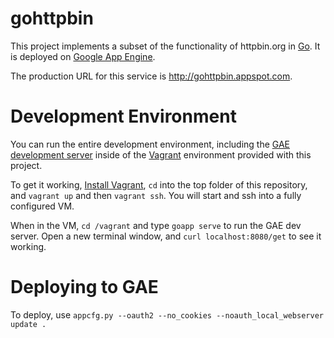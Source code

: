 # gohttpbin
This project implements a subset of the functionality of httpbin.org in
[Go](golang.org). It is deployed on
[Google App Engine](https://developers.google.com/appengine/).

The production URL for this service is http://gohttpbin.appspot.com.

# Development Environment
You can run the entire development environment, including the
[GAE development server](https://developers.google.com/appengine/docs/go/gettingstarted/devenvironment)
inside of the [Vagrant](http://vagrantup.com) environment provided with this
project.

To get it working,
[Install Vagrant](http://docs.vagrantup.com/v2/installation/index.html),
`cd` into the top folder of this repository, and `vagrant up` and then
`vagrant ssh`. You will start and ssh into a fully configured VM.

When in the VM, `cd /vagrant` and type `goapp serve` to run the GAE dev server.
Open a new terminal window, and `curl localhost:8080/get` to see it working.

# Deploying to GAE
To deploy, use
`appcfg.py --oauth2 --no_cookies --noauth_local_webserver update .`
